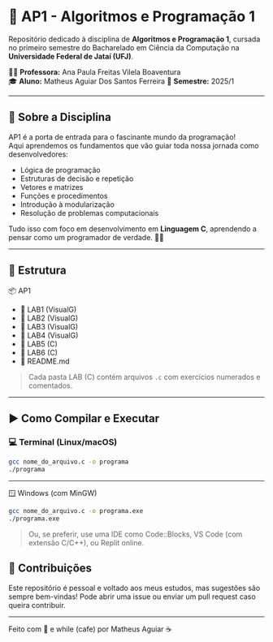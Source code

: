 # 📘 AP1 - Algoritmos e Programação 1

Repositório dedicado à disciplina de **Algoritmos e Programação 1**, cursada no primeiro semestre do Bacharelado em Ciência da Computação na **Universidade Federal de Jataí (UFJ)**.

👩‍🏫 **Professora:** Ana Paula Freitas Vilela Boaventura  
🎓 **Aluno:** Matheus Aguiar Dos Santos Ferreira
📅 **Semestre:** 2025/1

---

## 🧠 Sobre a Disciplina

AP1 é a porta de entrada para o fascinante mundo da programação!  
Aqui aprendemos os fundamentos que vão guiar toda nossa jornada como desenvolvedores:

- Lógica de programação
- Estruturas de decisão e repetição
- Vetores e matrizes
- Funções e procedimentos
- Introdução à modularização
- Resolução de problemas computacionais

Tudo isso com foco em desenvolvimento em **Linguagem C**, aprendendo a pensar como um programador de verdade. 🧑‍💻

---
## 📁 Estrutura

📦 AP1
 - 📂 LAB1 (VisualG)
 - 📂 LAB2 (VisualG)
 - 📂 LAB3 (VisualG)
 - 📂 LAB4 (VisualG)
 - 📂 LAB5 (C)
 - 📂 LAB6 (C)
 - 📜 README.md
 
> Cada pasta LAB (C) contém arquivos `.c` com exercícios numerados e comentados.

---

## ▶️ Como Compilar e Executar

### 💻 Terminal (Linux/macOS)

```bash
gcc nome_do_arquivo.c -o programa
./programa
```


---
🪟 Windows (com MinGW)

```bash
gcc nome_do_arquivo.c -o programa.exe
./programa.exe
```
> Ou, se preferir, use uma IDE como Code::Blocks, VS Code (com extensão C/C++), ou Replit online.

## 🤝 Contribuições
Este repositório é pessoal e voltado aos meus estudos, mas sugestões são sempre bem-vindas!
Pode abrir uma issue ou enviar um pull request caso queira contribuir.

---

Feito com 💙 e while (cafe) por Matheus Aguiar ☕